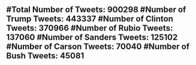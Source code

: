 #Total Number of Tweets: 900298 
#Number of Trump Tweets: 443337
#Number of Clinton Tweets: 370966
#Number of Rubio Tweets: 137060
#Number of Sanders Tweets: 125102
#Number of Carson Tweets: 70040
#Number of Bush Tweets: 45081
---
